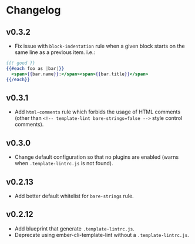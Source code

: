 Changelog
=========

## v0.3.2

- Fix issue with `block-indentation` rule when a given block starts on the same line as a previous item. i.e.:

```hbs
{{! good }}
{{#each foo as |bar|}}
  <span>{{bar.name}}:</span><span>{{bar.title}}</span>
{{/each}}
```

## v0.3.1

- Add `html-comments` rule which forbids the usage of HTML comments (other than `<!-- template-lint bare-strings=false -->` style control comments).

## v0.3.0

- Change default configuration so that no plugins are enabled (warns when `.template-lintrc.js` is not found).

## v0.2.13

- Add better default whitelist for `bare-strings` rule.

## v0.2.12

- Add blueprint that generate `.template-lintrc.js`.
- Deprecate using ember-cli-template-lint without a `.template-lintrc.js`.
